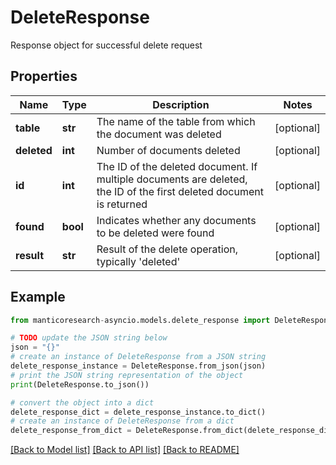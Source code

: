 # DeleteResponse

Response object for successful delete request

## Properties

Name | Type | Description | Notes
------------ | ------------- | ------------- | -------------
**table** | **str** | The name of the table from which the document was deleted | [optional] 
**deleted** | **int** | Number of documents deleted | [optional] 
**id** | **int** | The ID of the deleted document. If multiple documents are deleted, the ID of the first deleted document is returned | [optional] 
**found** | **bool** | Indicates whether any documents to be deleted were found | [optional] 
**result** | **str** | Result of the delete operation, typically &#39;deleted&#39; | [optional] 

## Example

```python
from manticoresearch-asyncio.models.delete_response import DeleteResponse

# TODO update the JSON string below
json = "{}"
# create an instance of DeleteResponse from a JSON string
delete_response_instance = DeleteResponse.from_json(json)
# print the JSON string representation of the object
print(DeleteResponse.to_json())

# convert the object into a dict
delete_response_dict = delete_response_instance.to_dict()
# create an instance of DeleteResponse from a dict
delete_response_from_dict = DeleteResponse.from_dict(delete_response_dict)
```
[[Back to Model list]](../README.md#documentation-for-models) [[Back to API list]](../README.md#documentation-for-api-endpoints) [[Back to README]](../README.md)


